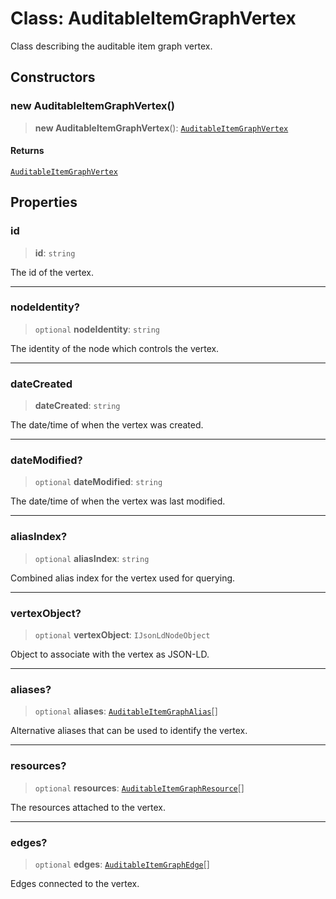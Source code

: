 # Class: AuditableItemGraphVertex

Class describing the auditable item graph vertex.

## Constructors

### new AuditableItemGraphVertex()

> **new AuditableItemGraphVertex**(): [`AuditableItemGraphVertex`](AuditableItemGraphVertex.md)

#### Returns

[`AuditableItemGraphVertex`](AuditableItemGraphVertex.md)

## Properties

### id

> **id**: `string`

The id of the vertex.

***

### nodeIdentity?

> `optional` **nodeIdentity**: `string`

The identity of the node which controls the vertex.

***

### dateCreated

> **dateCreated**: `string`

The date/time of when the vertex was created.

***

### dateModified?

> `optional` **dateModified**: `string`

The date/time of when the vertex was last modified.

***

### aliasIndex?

> `optional` **aliasIndex**: `string`

Combined alias index for the vertex used for querying.

***

### vertexObject?

> `optional` **vertexObject**: `IJsonLdNodeObject`

Object to associate with the vertex as JSON-LD.

***

### aliases?

> `optional` **aliases**: [`AuditableItemGraphAlias`](AuditableItemGraphAlias.md)[]

Alternative aliases that can be used to identify the vertex.

***

### resources?

> `optional` **resources**: [`AuditableItemGraphResource`](AuditableItemGraphResource.md)[]

The resources attached to the vertex.

***

### edges?

> `optional` **edges**: [`AuditableItemGraphEdge`](AuditableItemGraphEdge.md)[]

Edges connected to the vertex.

